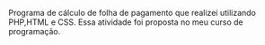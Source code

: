 Programa de cálculo de folha de pagamento que realizei utilizando PHP,HTML e CSS.
Essa atividade foi proposta no meu curso de programação.
